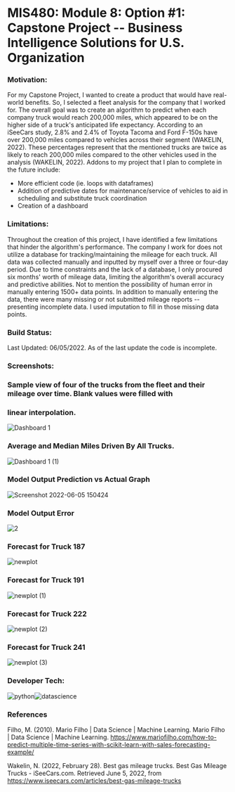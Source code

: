 # MIS480: Module 8: Option #1: Capstone Project -- Business Intelligence Solutions for U.S. Organization

### Motivation:

For my Capstone Project, I wanted to create a product that would have real-world benefits. So, I selected a fleet analysis for the company that I worked for.
The overall goal was to create an algorithm to predict when each company truck would reach 200,000 miles, which appeared to be on the higher side of a truck's
anticipated life expectancy. According to an iSeeCars study, 2.8% and 2.4% of Toyota Tacoma and Ford F-150s have over 200,000 miles 
compared to vehicles across their segment (WAKELIN, 2022). These percentages represent that the mentioned trucks are twice as likely to reach 200,000 miles 
compared to the other vehicles used in the analysis (WAKELIN, 2022). Addons to my project that I plan to complete in the future include:

* More efficient code (ie. loops with dataframes) 
* Addition of predictive dates for maintenance/service of vehicles to aid in scheduling and substitute truck coordination
* Creation of a dashboard

### Limitations:

Throughout the creation of this project, I have identified a few limitations that hinder the algorithm's performance. The company I work for does not utilize
a database for tracking/maintaining the mileage for each truck. All data was collected manually and inputted by myself over a three or four-day period. Due to time
constraints and the lack of a database, I only procured six months' worth of mileage data, limiting the algorithm's overall accuracy and predictive abilities.
Not to mention the possibility of human error in manually entering 1500+ data points. In addition to manually entering the data, there were many missing 
or not submitted mileage reports -- presenting incomplete data. I used imputation to fill in those missing data points.

### Build Status: 

Last Updated: 06/05/2022. 
As of the last update the code is incomplete. 

### Screenshots: 

### Sample view of four of the trucks from the fleet and their mileage over time. Blank values were filled with 
### linear interpolation. 
![Dashboard 1](https://user-images.githubusercontent.com/80931300/172066498-9fe41d5f-9be3-41d4-866f-9628f494731f.png)

### Average and Median Miles Driven By All Trucks. 
![Dashboard 1 (1)](https://user-images.githubusercontent.com/80931300/172066785-9e62cae8-1b9f-476d-923d-995712184b68.png)

### Model Output Prediction vs Actual Graph 
![Screenshot 2022-06-05 150424](https://user-images.githubusercontent.com/80931300/172070623-d5b6faee-1ce3-4ef7-90ca-5aacc5181735.png)

### Model Output Error 
![2](https://user-images.githubusercontent.com/80931300/172070627-316fe4f3-8737-4473-9c23-73e4bf74770b.png)


### Forecast for Truck 187
![newplot](https://user-images.githubusercontent.com/80931300/173206123-651f0ea5-8aae-466b-8cbc-f758ddc73cb9.png)


### Forecast for Truck 191
![newplot (1)](https://user-images.githubusercontent.com/80931300/173206125-e6df5b94-47e8-49f1-8f4e-5019a5905306.png)


### Forecast for Truck 222
![newplot (2)](https://user-images.githubusercontent.com/80931300/173206126-81226295-d9e8-4603-a125-149852c3ec3b.png)


### Forecast for Truck 241
![newplot (3)](https://user-images.githubusercontent.com/80931300/173206129-2f8d433b-a3e5-42d4-9d95-ec69e53e3ca6.png)



### Developer Tech:

![python](https://user-images.githubusercontent.com/80931300/171454184-234efe87-d1f6-4b16-8593-edded51f5506.png)![datascience](https://user-images.githubusercontent.com/80931300/171454403-5a9f23bb-3384-4730-b918-ff6705b42813.png)

### References
Filho, M. (2010). Mario Filho | Data Science | Machine Learning. Mario Filho | Data Science | Machine Learning. https://www.mariofilho.com/how-to-predict-multiple-time-series-with-scikit-learn-with-sales-forecasting-example/

‌Wakelin, N. (2022, February 28). Best gas mileage trucks. Best Gas Mileage Trucks - iSeeCars.com. Retrieved June 5, 2022, from https://www.iseecars.com/articles/best-gas-mileage-trucks 
